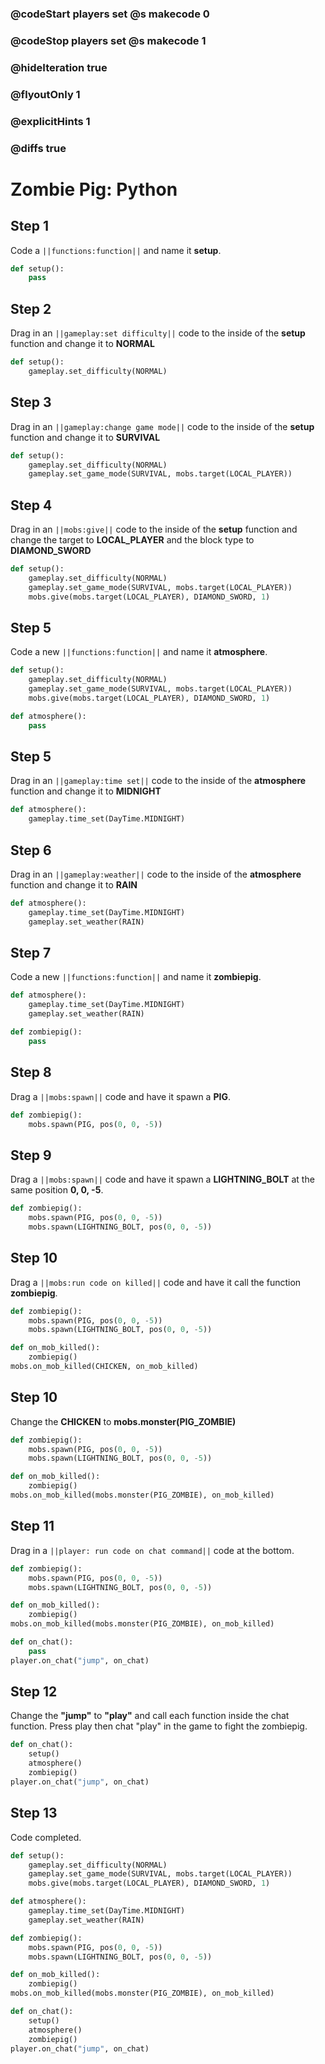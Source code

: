 ### @codeStart players set @s makecode 0
### @codeStop players set @s makecode 1

### @hideIteration true 
### @flyoutOnly 1
### @explicitHints 1
### @diffs true

# Zombie Pig: Python

## Step 1
Code a ``||functions:function||`` and name it **setup**. 

```python
def setup():
    pass
```

## Step 2
Drag in an ```||gameplay:set difficulty||``` code to the inside of the **setup** function and change it to **NORMAL**
```python
def setup():
    gameplay.set_difficulty(NORMAL)
```

## Step 3
Drag in an ```||gameplay:change game mode||``` code to the inside of the **setup** function and change it to **SURVIVAL**
```python
def setup():
    gameplay.set_difficulty(NORMAL)
    gameplay.set_game_mode(SURVIVAL, mobs.target(LOCAL_PLAYER))
```

## Step 4
Drag in an ```||mobs:give||``` code to the inside of the **setup** function and change the target to **LOCAL_PLAYER** and the block type to **DIAMOND_SWORD**

```python
def setup():
    gameplay.set_difficulty(NORMAL)
    gameplay.set_game_mode(SURVIVAL, mobs.target(LOCAL_PLAYER))
    mobs.give(mobs.target(LOCAL_PLAYER), DIAMOND_SWORD, 1)
```

## Step 5
Code a new ``||functions:function||`` and name it **atmosphere**. 

```python
def setup():
    gameplay.set_difficulty(NORMAL)
    gameplay.set_game_mode(SURVIVAL, mobs.target(LOCAL_PLAYER))
    mobs.give(mobs.target(LOCAL_PLAYER), DIAMOND_SWORD, 1)

def atmosphere():
    pass
```

## Step 5
Drag in an ```||gameplay:time set||``` code to the inside of the **atmosphere** function and change it to **MIDNIGHT**

```python
def atmosphere():
    gameplay.time_set(DayTime.MIDNIGHT)
```

## Step 6
Drag in an ```||gameplay:weather||``` code to the inside of the **atmosphere** function and change it to **RAIN**

```python
def atmosphere():
    gameplay.time_set(DayTime.MIDNIGHT)
    gameplay.set_weather(RAIN)
```

## Step 7
Code a new ``||functions:function||`` and name it **zombiepig**. 

```python
def atmosphere():
    gameplay.time_set(DayTime.MIDNIGHT)
    gameplay.set_weather(RAIN)

def zombiepig():
    pass
```

## Step 8
Drag a ``||mobs:spawn||`` code and have it spawn a **PIG**. 

```python
def zombiepig():
    mobs.spawn(PIG, pos(0, 0, -5))
```

## Step 9
Drag a ``||mobs:spawn||`` code and have it spawn a **LIGHTNING_BOLT** at the same position **0, 0, -5**. 

```python
def zombiepig():
    mobs.spawn(PIG, pos(0, 0, -5))
    mobs.spawn(LIGHTNING_BOLT, pos(0, 0, -5))
```

## Step 10
Drag a ``||mobs:run code on killed||`` code and have it call the function **zombiepig**. 

```python
def zombiepig():
    mobs.spawn(PIG, pos(0, 0, -5))
    mobs.spawn(LIGHTNING_BOLT, pos(0, 0, -5))

def on_mob_killed():
    zombiepig()
mobs.on_mob_killed(CHICKEN, on_mob_killed)
```

## Step 10
Change the **CHICKEN** to **mobs.monster(PIG_ZOMBIE)**

```python
def zombiepig():
    mobs.spawn(PIG, pos(0, 0, -5))
    mobs.spawn(LIGHTNING_BOLT, pos(0, 0, -5))

def on_mob_killed():
    zombiepig()
mobs.on_mob_killed(mobs.monster(PIG_ZOMBIE), on_mob_killed)
```

## Step 11
Drag in a ``||player: run code on chat command||`` code at the bottom. 

```python
def zombiepig():
    mobs.spawn(PIG, pos(0, 0, -5))
    mobs.spawn(LIGHTNING_BOLT, pos(0, 0, -5))

def on_mob_killed():
    zombiepig()
mobs.on_mob_killed(mobs.monster(PIG_ZOMBIE), on_mob_killed)

def on_chat():
    pass
player.on_chat("jump", on_chat)
```

## Step 12
Change the **"jump"** to **"play"** and call each function inside the chat function. Press play then chat "play" in the game to fight the zombiepig.

```python
def on_chat():
    setup()
    atmosphere()
    zombiepig()
player.on_chat("jump", on_chat)
```

## Step 13
Code completed.

```python
def setup():
    gameplay.set_difficulty(NORMAL)
    gameplay.set_game_mode(SURVIVAL, mobs.target(LOCAL_PLAYER))
    mobs.give(mobs.target(LOCAL_PLAYER), DIAMOND_SWORD, 1)

def atmosphere():
    gameplay.time_set(DayTime.MIDNIGHT)
    gameplay.set_weather(RAIN)

def zombiepig():
    mobs.spawn(PIG, pos(0, 0, -5))
    mobs.spawn(LIGHTNING_BOLT, pos(0, 0, -5))

def on_mob_killed():
    zombiepig()
mobs.on_mob_killed(mobs.monster(PIG_ZOMBIE), on_mob_killed)

def on_chat():
    setup()
    atmosphere()
    zombiepig()
player.on_chat("jump", on_chat)
```

